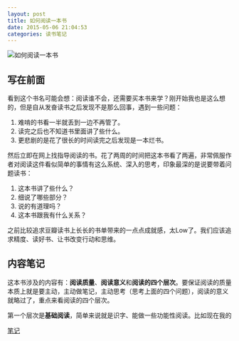 ```yaml
---
layout: post
title: 如何阅读一本书
date: 2015-05-06 21:04:53
categories: 读书笔记
---
```


![如何阅读一本书](http://img5.douban.com/mpic/s1670978.jpg)

## 写在前面

看到这个书名可能会想：阅读谁不会，还需要买本书来学？刚开始我也是这么想的，但是自从发奋读书之后发现不是那么回事，遇到一些问题：

1. 难啃的书看一半就丢到一边不再管了。
2. 读完之后也不知道书里面讲了些什么。
3. 更悲剧的是花了很长的时间读完之后发现是一本烂书。

然后立即在网上找指导阅读的书。花了两周的时间把这本书看了两遍，非常佩服作者对阅读这件看似简单的事情有这么系统、深入的思考，印象最深的是说要带着问题读书：

1. 这本书讲了些什么？
2. 细说了哪些部分？
3. 说的有道理吗？
4. 这本书跟我有什么关系？

之前比较追求豆瓣读书上长长的书单带来的一点点成就感，太Low了。我们应该追求精度、读好书、让书改变行动和思维。

## 内容笔记

这本书涉及的内容有：**阅读质量**、**阅读意义**和**阅读的四个层次**。要保证阅读的质量本质上就是要主动，主动做笔记，主动思考（思考上面的四个问题），阅读的意义就略过了，重点来看阅读的四个层次。

第一个层次是**基础阅读**，简单来说就是识字、能做一些功能性阅读。比如现在我的

[笔记](http://naotu.baidu.com/viewshare.html?shareId=av2aukso52ww)






